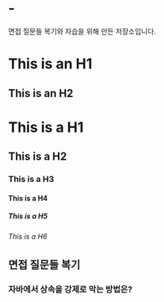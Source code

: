# -
면접 질문들 복기와 자습을 위해 만든 저장소입니다.


This is an H1
=============

This is an H2
-------------

# This is a H1
## This is a H2
### This is a H3
#### This is a H4
##### This is a H5
###### This is a H6


## 면접 질문들 복기
### 자바에서 상속을 강제로 막는 방법은?
